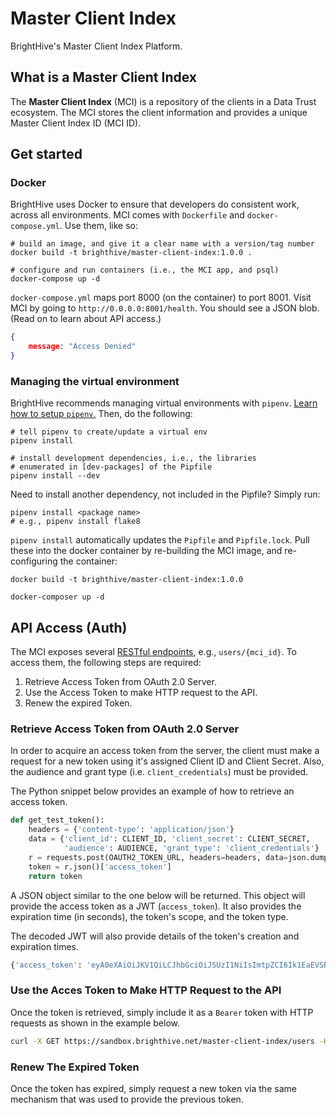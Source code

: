 # Master Client Index

BrightHive's Master Client Index Platform.

## What is a Master Client Index

The **Master Client Index** (MCI) is a repository of the clients in a Data Trust ecosystem. The MCI stores the client information and provides a unique Master Client Index ID (MCI ID).

## Get started

### Docker

BrightHive uses Docker to ensure that developers do consistent work, across all environments. MCI comes with `Dockerfile` and `docker-compose.yml`. Use them, like so:

```
# build an image, and give it a clear name with a version/tag number
docker build -t brighthive/master-client-index:1.0.0 .

# configure and run containers (i.e., the MCI app, and psql)
docker-compose up -d
```

`docker-compose.yml` maps port 8000 (on the container) to port 8001. Visit MCI by going to `http://0.0.0.0:8001/health`. You should see a JSON blob. (Read on to learn about API access.)

```json
{
	message: "Access Denied"
}
```

### Managing the virtual environment

BrightHive recommends managing virtual environments with `pipenv`. [Learn how to setup `pipenv`.](https://docs.pipenv.org/en/latest/) Then, do the following:

```
# tell pipenv to create/update a virtual env
pipenv install

# install development dependencies, i.e., the libraries
# enumerated in [dev-packages] of the Pipfile
pipenv install --dev
```

Need to install another dependency, not included in the Pipfile? Simply run:

```
pipenv install <package name>
# e.g., pipenv install flake8
```
 
`pipenv install` automatically updates the `Pipfile` and `Pipfile.lock`. Pull these into the docker container by re-building the MCI image, and re-configuring the container:

```
docker build -t brighthive/master-client-index:1.0.0

docker-composer up -d
```

## API Access (Auth)

The MCI exposes several [RESTful endpoints](https://app.swaggerhub.com/apis-docs/BrightHive/master-client-index/1.0.0), e.g., `users/{mci_id}`. To access them, the following steps are required:

1. Retrieve Access Token from OAuth 2.0 Server.
2. Use the Access Token to make HTTP request to the API.
3. Renew the expired Token.

### Retrieve Access Token from OAuth 2.0 Server

In order to acquire an access token from the server, the client must make a request for a new token using it's assigned Client ID and Client Secret. Also, the audience and grant type (i.e. `client_credentials`) must be provided.

The Python snippet below provides an example of how to retrieve an access token.

```python
def get_test_token():
    headers = {'content-type': 'application/json'}
    data = {'client_id': CLIENT_ID, 'client_secret': CLIENT_SECRET,
            'audience': AUDIENCE, 'grant_type': 'client_credentials'}
    r = requests.post(OAUTH2_TOKEN_URL, headers=headers, data=json.dumps(data))
    token = r.json()['access_token']
    return token
```

A JSON object similar to the one below will be returned. This object will provide the access token as a JWT (`access_token`). It also provides the expiration time (in seconds), the token's scope, and the token type.

The decoded JWT will also provide details of the token's creation and expiration times.

```bash
{'access_token': 'eyA0eXAiOiJKV1QiLCJhbGciOiJSUzI1NiIsImtpZCI6Ik1EaEVSRUV6UXpBek56WkJNVGM1TVRJM05EZ3lSVEk1UlRFNVFrWkZRMFUxUlROR01qZ3pNUSJ9.eyJpc3MiOiJodHRwczovL2JyaWdodGhpdmUtdGVzdC5hdXRoMC5jb20vIiwic3ViIjoiOGYwT1lnMUJleW40NjZoaXlPSlZka3ZlRndWdm9GT2lAY2xpZW50cyIsImF1ZCI6Imh0dHA6Ly9sb2NhbGhvc3Q6ODAwMCIsImlhdCI6MTU1Mzg3NDY1NSwiZXhwIjoxNTUzODc1MjU1LCJhenAiOiI4ZjBPWWcxQmV5bjQ2NmhpeU9KVmRrdmVGd1Z2b0ZPaSIsInNjb3BlIjoiZ2V0OnVzZXJzIiwiZ3R5IjoiY2xpZW50LQNyPWRlbnRpYWxzIn0.H_H7KC9VcTOE-6vcKE711CnHGQpD5Y6dNHJYGetm4DOlKf90u00eSqlc3sX5ZECF5uUVnk-SSd3yM4FxBXhrZYc7Wv3jrg0Ms2uFrAijR8-ZPB0Wlo0ig2aoyahsnzrut1Bln4d-rfzVFDfHpTo2zocRzxEBdw8VLr9MCE5ZZ4N9rj4RgjH1cV8QGKim6DtvjbCZUiQL0LF4icox3mKASW1Yekt7LtodUnJJmR3JgvaSibyQSAt0wSYe2v5kvbdMY89N4iHuJ5FTGJUIIub28inhEnsdXJUtSoBPSzfCARNjRQwaZvw05fSENfUyr8Z5kmZntW0gMKseB2X7_fJ4jQ', 'scope': 'get:users', 'expires_in': 600, 'token_type': 'Bearer'}
```

### Use the Acces Token to Make HTTP Request to the API

Once the token is retrieved, simply include it as a `Bearer` token with HTTP requests as shown in the example below.

```bash
curl -X GET https://sandbox.brighthive.net/master-client-index/users -H 'Authorization: Bearer eyA0eXAiOiJKV1QiLCJhbGci...'

```

### Renew The Expired Token

Once the token has expired, simply request a new token via the same mechanism that was used to provide the previous token.